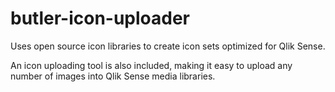 # butler-icon-uploader

Uses open source icon libraries to create icon sets optimized for Qlik Sense. 

An icon uploading tool is also included, making it easy to upload any number of images into Qlik Sense media libraries.